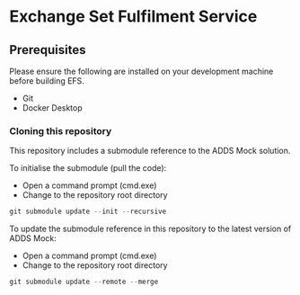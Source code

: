 # Exchange Set Fulfilment Service

## Prerequisites

Please ensure the following are installed on your development machine before building EFS.

* Git
* Docker Desktop

### Cloning this repository

This repository includes a submodule reference to the ADDS Mock solution. 

To initialise the submodule (pull the code):

* Open a command prompt (cmd.exe)
* Change to the repository root directory

 ```csharp
git submodule update --init --recursive
```

To update the submodule reference in this repository to the latest version of ADDS Mock:

* Open a command prompt (cmd.exe)
* Change to the repository root directory

 ```csharp
git submodule update --remote --merge
```


